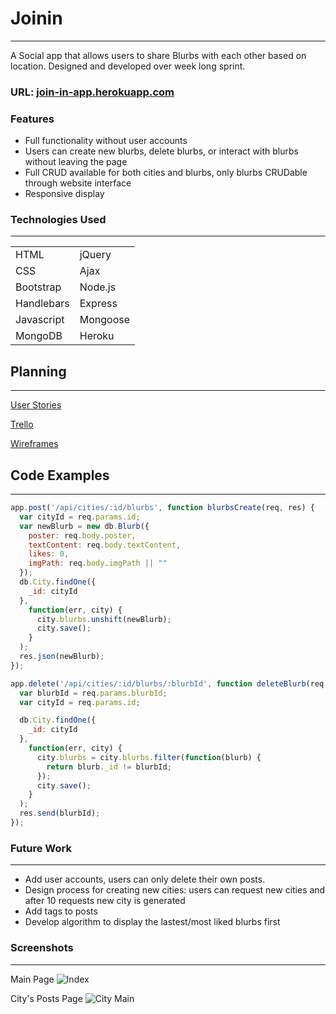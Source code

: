# Joinin
___
A Social app that allows users to share Blurbs with each other based on location.
Designed and developed over week long sprint.

### URL: [join-in-app.herokuapp.com](https://join-in-app.herokuapp.com/)

### Features
* Full functionality without user accounts
* Users can create new blurbs, delete blurbs, or interact with blurbs without leaving the page
* Full CRUD available for both cities and blurbs, only blurbs CRUDable through website interface
* Responsive display

### Technologies Used
___
|               |            |
|---------------|------------|
|  HTML         |  jQuery    |
|  CSS          |  Ajax      |
|  Bootstrap    |  Node.js   |
|  Handlebars   |  Express   |
|  Javascript   |  Mongoose  |
|  MongoDB      |  Heroku    |

## Planning
___
[User Stories](https://docs.google.com/document/d/1bB7cZLRpcKMa4wOch1ewGnsfvHHRYO0FEFSNpPJChE8/edit?usp=sharing)

[Trello](https://trello.com/b/mpN5bIrC/joinin)

[Wireframes](https://drive.google.com/drive/folders/0B-akLkaoR5tFVXZ6di1qUG03Xzg?usp=sharing)

## Code Examples
___

```JavaScript
app.post('/api/cities/:id/blurbs', function blurbsCreate(req, res) {
  var cityId = req.params.id;
  var newBlurb = new db.Blurb({
    poster: req.body.poster,
    textContent: req.body.textContent,
    likes: 0,
    imgPath: req.body.imgPath || ""
  });
  db.City.findOne({
    _id: cityId
  },
    function(err, city) {
      city.blurbs.unshift(newBlurb);
      city.save();
    }
  );
  res.json(newBlurb);
});
```

```Javascript
app.delete('/api/cities/:id/blurbs/:blurbId', function deleteBlurb(req, res) {
  var blurbId = req.params.blurbId;
  var cityId = req.params.id;

  db.City.findOne({
    _id: cityId
  }, 
    function(err, city) {
      city.blurbs = city.blurbs.filter(function(blurb) {
        return blurb._id != blurbId;
      });
      city.save();
    }
  );
  res.send(blurbId);
});
```

### Future Work
___
* Add user accounts, users can only delete their own posts.
* Design process for creating new cities: users can request new cities and after 10 requests new city is generated
* Add tags to posts
* Develop algorithm to display the lastest/most liked blurbs first

### Screenshots
___
Main Page
![Index](http://i.imgur.com/vwuqST9.png)

City's Posts Page
![City Main](http://i.imgur.com/OSyV3UF.png)
